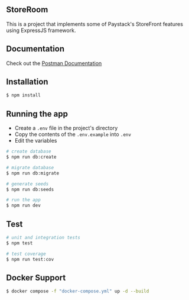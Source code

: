 ## StoreRoom

This is a project that implements some of Paystack's StoreFront features using ExpressJS framework.

## Documentation

Check out the [Postman Documentation](https://documenter.getpostman.com/view/11863559/Uyr8nyMs)

## Installation

```bash
$ npm install
```

## Running the app

- Create a `.env` file in the project's directory
- Copy the contents of the `.env.example` into `.env`
- Edit the variables

```bash
# create database
$ npm run db:create

# migrate database
$ npm run db:migrate

# generate seeds
$ npm run db:seeds

# run the app
$ npm run dev
```

## Test

```bash
# unit and integration tests
$ npm test

# test coverage
$ npm run test:cov
```

## Docker Support

```bash
$ docker compose -f "docker-compose.yml" up -d --build
```
